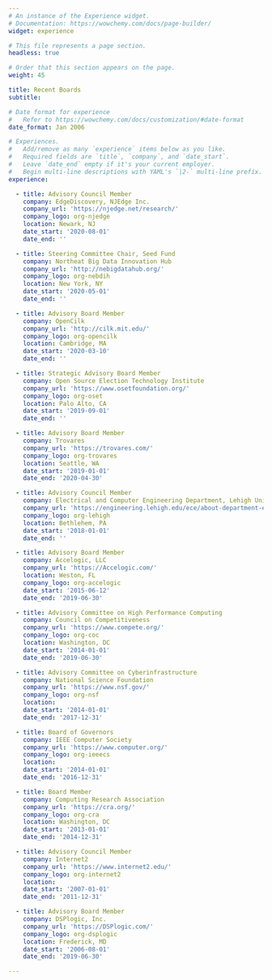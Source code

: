 ```yaml
---
# An instance of the Experience widget.
# Documentation: https://wowchemy.com/docs/page-builder/
widget: experience

# This file represents a page section.
headless: true

# Order that this section appears on the page.
weight: 45

title: Recent Boards
subtitle:

# Date format for experience
#   Refer to https://wowchemy.com/docs/customization/#date-format
date_format: Jan 2006

# Experiences.
#   Add/remove as many `experience` items below as you like.
#   Required fields are `title`, `company`, and `date_start`.
#   Leave `date_end` empty if it's your current employer.
#   Begin multi-line descriptions with YAML's `|2-` multi-line prefix.
experience:

  - title: Advisory Council Member
    company: EdgeDiscovery, NJEdge Inc. 
    company_url: 'https://njedge.net/research/'
    company_logo: org-njedge
    location: Newark, NJ
    date_start: '2020-08-01'
    date_end: ''

  - title: Steering Committee Chair, Seed Fund
    company: Northeat Big Data Innovation Hub
    company_url: 'http://nebigdatahub.org/'
    company_logo: org-nebdih
    location: New York, NY
    date_start: '2020-05-01'
    date_end: ''

  - title: Advisory Board Member
    company: OpenCilk
    company_url: 'http://cilk.mit.edu/'
    company_logo: org-opencilk
    location: Cambridge, MA
    date_start: '2020-03-10'
    date_end: ''

  - title: Strategic Advisory Board Member
    company: Open Source Election Technology Institute
    company_url: 'https://www.osetfoundation.org/'
    company_logo: org-oset
    location: Palo Alto, CA
    date_start: '2019-09-01'
    date_end: ''

  - title: Advisory Board Member
    company: Trovares
    company_url: 'https://trovares.com/'
    company_logo: org-trovares
    location: Seattle, WA
    date_start: '2019-01-01'
    date_end: '2020-04-30'

  - title: Advisory Council Member
    company: Electrical and Computer Engineering Department, Lehigh University
    company_url: 'https://engineering.lehigh.edu/ece/about-department-electrical-and-computer-engineering/ece-advisory-council'
    company_logo: org-lehigh
    location: Bethlehem, PA
    date_start: '2018-01-01'
    date_end: ''

  - title: Advisory Board Member
    company: Accelogic, LLC
    company_url: 'https://Accelogic.com/'
    location: Weston, FL
    company_logo: org-accelogic
    date_start: '2015-06-12'
    date_end: '2019-06-30'

  - title: Advisory Committee on High Performance Computing
    company: Council on Competitiveness
    company_url: 'https://www.compete.org/'
    company_logo: org-coc
    location: Washington, DC
    date_start: '2014-01-01'
    date_end: '2019-06-30'

  - title: Advisory Committee on Cyberinfrastructure
    company: National Science Foundation
    company_url: 'https://www.nsf.gov/'
    company_logo: org-nsf
    location:
    date_start: '2014-01-01'
    date_end: '2017-12-31'

  - title: Board of Governors
    company: IEEE Computer Society
    company_url: 'https://www.computer.org/'
    company_logo: org-ieeecs
    location:
    date_start: '2014-01-01'
    date_end: '2016-12-31'

  - title: Board Member
    company: Computing Research Association
    company_url: 'https://cra.org/'
    company_logo: org-cra
    location: Washington, DC
    date_start: '2013-01-01'
    date_end: '2014-12-31'

  - title: Advisory Council Member
    company: Internet2
    company_url: 'https://www.internet2.edu/'
    company_logo: org-internet2
    location:
    date_start: '2007-01-01'
    date_end: '2011-12-31'

  - title: Advisory Board Member
    company: DSPlogic, Inc.
    company_url: 'https://DSPlogic.com/'
    company_logo: org-dsplogic
    location: Frederick, MD
    date_start: '2006-08-01'
    date_end: '2019-06-30'

---
```


